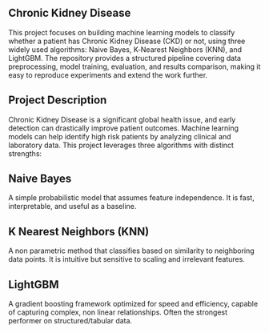 ## Chronic Kidney Disease

This project focuses on building machine learning models to classify whether a patient has Chronic Kidney Disease (CKD) or not, using three widely used algorithms: Naive Bayes, K‑Nearest Neighbors (KNN), and LightGBM. The repository provides a structured pipeline covering data preprocessing, model training, evaluation, and results comparison, making it easy to reproduce experiments and extend the work further.
## Project Description
Chronic Kidney Disease is a significant global health issue, and early detection can drastically improve patient outcomes. Machine learning models can help identify high risk patients by analyzing clinical and laboratory data. This project leverages three algorithms with distinct strengths:
## Naive Bayes 
A simple probabilistic model that assumes feature independence. It is fast, interpretable, and useful as a baseline.
## K Nearest Neighbors (KNN) 
A non parametric method that classifies based on similarity to neighboring data points. It is intuitive but sensitive to scaling and irrelevant features.
## LightGBM
A gradient boosting framework optimized for speed and efficiency, capable of capturing complex, non linear relationships. Often the strongest performer on structured/tabular data.
